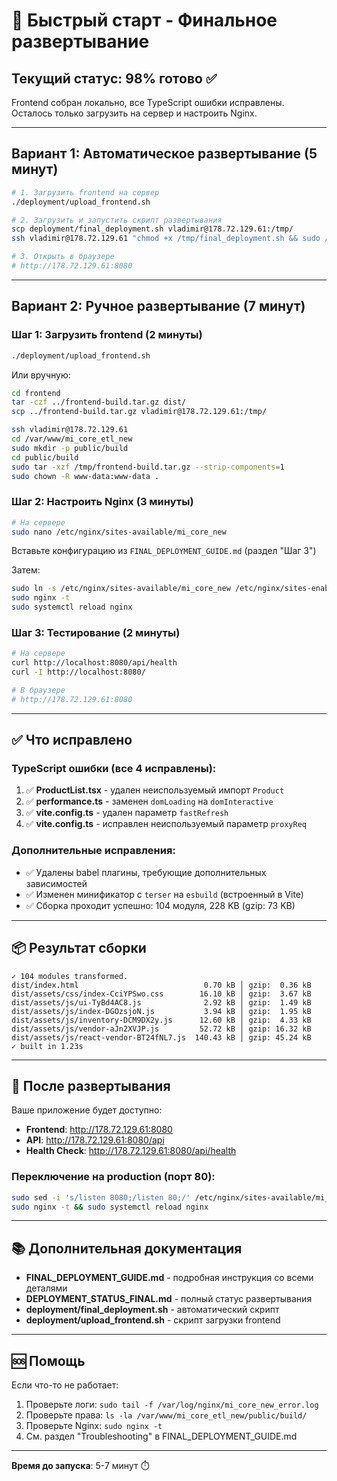 # 🚀 Быстрый старт - Финальное развертывание

## Текущий статус: 98% готово ✅

Frontend собран локально, все TypeScript ошибки исправлены. Осталось только загрузить на сервер и настроить Nginx.

---

## Вариант 1: Автоматическое развертывание (5 минут)

```bash
# 1. Загрузить frontend на сервер
./deployment/upload_frontend.sh

# 2. Загрузить и запустить скрипт развертывания
scp deployment/final_deployment.sh vladimir@178.72.129.61:/tmp/
ssh vladimir@178.72.129.61 "chmod +x /tmp/final_deployment.sh && sudo /tmp/final_deployment.sh"

# 3. Открыть в браузере
# http://178.72.129.61:8080
```

---

## Вариант 2: Ручное развертывание (7 минут)

### Шаг 1: Загрузить frontend (2 минуты)

```bash
./deployment/upload_frontend.sh
```

Или вручную:

```bash
cd frontend
tar -czf ../frontend-build.tar.gz dist/
scp ../frontend-build.tar.gz vladimir@178.72.129.61:/tmp/

ssh vladimir@178.72.129.61
cd /var/www/mi_core_etl_new
sudo mkdir -p public/build
cd public/build
sudo tar -xzf /tmp/frontend-build.tar.gz --strip-components=1
sudo chown -R www-data:www-data .
```

### Шаг 2: Настроить Nginx (3 минуты)

```bash
# На сервере
sudo nano /etc/nginx/sites-available/mi_core_new
```

Вставьте конфигурацию из `FINAL_DEPLOYMENT_GUIDE.md` (раздел "Шаг 3")

Затем:

```bash
sudo ln -s /etc/nginx/sites-available/mi_core_new /etc/nginx/sites-enabled/
sudo nginx -t
sudo systemctl reload nginx
```

### Шаг 3: Тестирование (2 минуты)

```bash
# На сервере
curl http://localhost:8080/api/health
curl -I http://localhost:8080/

# В браузере
# http://178.72.129.61:8080
```

---

## ✅ Что исправлено

### TypeScript ошибки (все 4 исправлены):

1. ✅ **ProductList.tsx** - удален неиспользуемый импорт `Product`
2. ✅ **performance.ts** - заменен `domLoading` на `domInteractive`
3. ✅ **vite.config.ts** - удален параметр `fastRefresh`
4. ✅ **vite.config.ts** - исправлен неиспользуемый параметр `proxyReq`

### Дополнительные исправления:

-   ✅ Удалены babel плагины, требующие дополнительных зависимостей
-   ✅ Изменен минификатор с `terser` на `esbuild` (встроенный в Vite)
-   ✅ Сборка проходит успешно: 104 модуля, 228 KB (gzip: 73 KB)

---

## 📦 Результат сборки

```
✓ 104 modules transformed.
dist/index.html                            0.70 kB │ gzip:  0.36 kB
dist/assets/css/index-CciYPSwo.css        16.10 kB │ gzip:  3.67 kB
dist/assets/js/ui-TyBd4AC8.js              2.92 kB │ gzip:  1.49 kB
dist/assets/js/index-DGOzsjoN.js           3.94 kB │ gzip:  1.95 kB
dist/assets/js/inventory-DCM9DX2y.js      12.60 kB │ gzip:  4.33 kB
dist/assets/js/vendor-aJn2XVJP.js         52.72 kB │ gzip: 16.32 kB
dist/assets/js/react-vendor-BT24fNL7.js  140.43 kB │ gzip: 45.24 kB
✓ built in 1.23s
```

---

## 🎯 После развертывания

Ваше приложение будет доступно:

-   **Frontend**: http://178.72.129.61:8080
-   **API**: http://178.72.129.61:8080/api
-   **Health Check**: http://178.72.129.61:8080/api/health

### Переключение на production (порт 80):

```bash
sudo sed -i 's/listen 8080;/listen 80;/' /etc/nginx/sites-available/mi_core_new
sudo nginx -t && sudo systemctl reload nginx
```

---

## 📚 Дополнительная документация

-   **FINAL_DEPLOYMENT_GUIDE.md** - подробная инструкция со всеми деталями
-   **DEPLOYMENT_STATUS_FINAL.md** - полный статус развертывания
-   **deployment/final_deployment.sh** - автоматический скрипт
-   **deployment/upload_frontend.sh** - скрипт загрузки frontend

---

## 🆘 Помощь

Если что-то не работает:

1. Проверьте логи: `sudo tail -f /var/log/nginx/mi_core_new_error.log`
2. Проверьте права: `ls -la /var/www/mi_core_etl_new/public/build/`
3. Проверьте Nginx: `sudo nginx -t`
4. См. раздел "Troubleshooting" в FINAL_DEPLOYMENT_GUIDE.md

---

**Время до запуска**: 5-7 минут ⏱️
